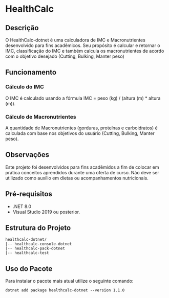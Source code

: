 # HealthCalc

## Descrição

O HealthCalc-dotnet é uma calculadora de IMC e Macronutrientes desenvolvido para fins acadêmicos. Seu propósito é calcular e retornar o IMC, classificação do IMC e também calcula os macronutrientes de acordo com o objetivo desejado (Cutting, Bulking, Manter peso)

## Funcionamento

### Cálculo do IMC

O IMC é calculado usando a fórmula IMC = peso (kg) / (altura (m) * altura (m)). 

### Cálculo de Macronutrientes

A quantidade de Macronutrientes (gorduras, proteínas e carboidratos) é calculada com base nos objetivos do usuário  (Cutting, Bulking, Manter peso).

## Observações

Este projeto foi desenvolvidos para fins acadêmidos a fim de colocar em prática conceitos aprendidos durante uma oferta de curso. Não deve ser utilizado como auxílio em dietas ou acompanhamentos nutricionais.

## Pré-requisitos

- .NET 8.0 
- Visual Studio 2019 ou posterior.

## Estrutura do Projeto

```
healthcalc-dotnet/
|-- healthcalc-console-dotnet
|-- healthcalc-pack-dotnet
|-- healthcalc-test
```

## Uso do Pacote

Para instalar o pacote mais atual utilize o seguinte comando:

```
dotnet add package healthcalc-dotnet --version 1.1.0
```

